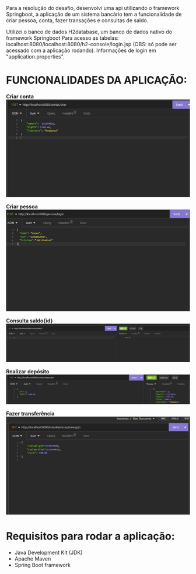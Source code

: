 <span>
Para a resolução do desafio, desenvolvi uma api utilizando o framework Springboot, a aplicação de um sistema bancário tem a funcionalidade de criar pessoa, conta, fazer transações e consultas de saldo.


Utilizei o banco de dados H2database, um banco de dados nativo do framework Springboot Para acesso as tabelas: localhost:8080/localhost:8080/h2-console/login.jsp (OBS: só pode ser acessado com a aplicação rodando). Informações de login em "application.properties".


# FUNCIONALIDADES DA APLICAÇÃO:

**Criar conta**
<img src="org\src\main\java\BankHorizon\org\Imagens\image.png">

**Criar pessoa**
<img src="org\src\main\java\BankHorizon\org\Imagens\WhatsApp Image 2023-09-19 at 21.09.01.jpeg">

**Consulta saldo{id}**
<img src="org\src\main\java\BankHorizon\org\Imagens\image-1.png">

**Realizar depósito**
<img src="org\src\main\java\BankHorizon\org\Imagens\image-2.png">

**Fazer transferência**
<img src="org\src\main\java\BankHorizon\org\Imagens\image-3.png">


# Requisitos para rodar a aplicação:

- Java Development Kit (JDK)
- Apache Maven
- Spring Boot framework
</span>
